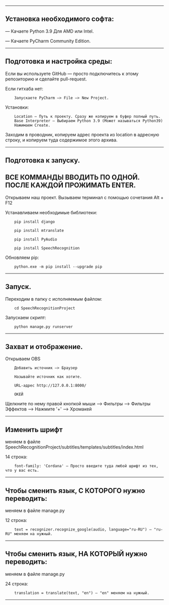 -----------------------------------------------------------
Установка необходимого софта:
-----------------------------------------------------------

— Качаете Python 3.9 Для AMD или Intel.

— Качаете PyCharm Community Edition.

-----------------------------------------------------------
Подготовка и настройка среды:
-----------------------------------------------------------

Если вы используете GitHub — просто подключитесь к этому репозиторию и сделайте pull-request.

Если гитхаба нет:

        Запускаете PyCharm —> File —> New Project.

Установки:

        Location — Путь к проекту. Сразу же копируем в буфер полный путь.
        Base Interpreter — Выбираем Python 3.9 (Может называться Python39)
        Нажимаем Create.

Заходим в проводник, копируем адрес проекта из location в адресную строку, и копируем туда содержимое этого архива.

-----------------------------------------------------------
Подготовка к запуску.
-----------------------------------------------------------
ВСЕ КОММАНДЫ ВВОДИТЬ ПО ОДНОЙ. ПОСЛЕ КАЖДОЙ ПРОЖИМАТЬ ENTER. 
-----------------------------------------------------------

Открываем наш проект.
Вызываем терминал с помощью сочетания Alt + F12

Устанавливаем необходимые библиотеки:

        pip install django

        pip install mtranslate

        pip install PyAudio

        pip install SpeechRecognition

Обновляем pip:

        python.exe -m pip install --upgrade pip

-----------------------------------------------------------
Запуск.
-----------------------------------------------------------

Переходим в папку с исполняемым файлом:

        cd SpeechRecognitionProject

Запускаем скрипт:

        python manage.py runserver

-----------------------------------------------------------
Захват и отображение.
-----------------------------------------------------------

Открываем OBS

        Добавить источник —> Браузер

        Называйте источник как хотите.

        URL-адрес http://127.0.0.1:8000/

        ОКЕЙ

Щелкните по нему правой кнопкой мыши —> Фильтры —> Фильтры Эффектов —> Нажмите '+' —> Хромакей

-----------------------------------------------------------
Изменить шрифт 
-----------------------------------------------------------
меняем в файле SpeechRecognitionProject/subtitles/templates/subtitles/index.html 

14 строка:
        
        font-family: 'Cordana' — Просто введите туда любой шрифт из тех, что у вас есть.

-----------------------------------------------------------
Чтобы сменить язык, С КОТОРОГО нужно переводить:
-----------------------------------------------------------
меняем в файле manage.py

12 строка:
        
        text = recognizer.recognize_google(audio, language="ru-RU") — "ru-RU" меняем на нужный.

-----------------------------------------------------------
Чтобы сменить язык, НА КОТОРЫЙ нужно переводить:
-----------------------------------------------------------
меняем в файле manage.py

24 строка:
        
        translation = translate(text, "en") — "en" меняем на нужный.
-----------------------------------------------------------




